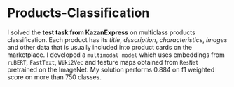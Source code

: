 # Products-Classification

I solved the **test task from KazanExpress** on multiclass products classification. Each product has its _title_, _description_, _characteristics_, _images_ and other data that is usually included into product cards on the marketplace. I developed a `multimodal model` which uses embeddings from `ruBERT`, `FastText`, `Wiki2Vec` and feature maps obtained from `ResNet` pretrained on the ImageNet. My solution performs 0.884 on f1 weighted score on more than 750 classes.
